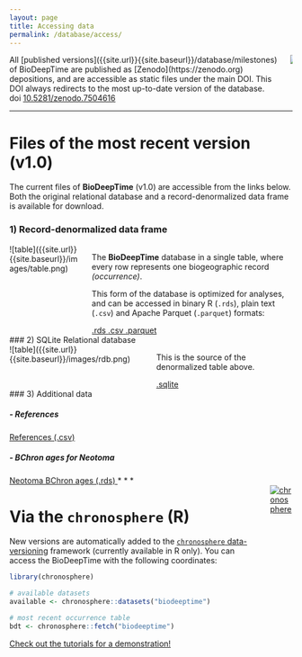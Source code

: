 ```yaml
---
layout: page
title: Accessing data
permalink: /database/access/
---
```



<div class="columns is-vcentered">
<div class="column is-9" markdown="1">
All [published versions]({{site.url}}{{site.baseurl}}/database/milestones) of BioDeepTime are published as [Zenodo](https://zenodo.org) depositions, and are accessible as static files under the main DOI. This DOI always redirects to the most up-to-date version of the database.

<div class="control">
<div class="tags has-addons">
	<span class="tag is-dark is-large">doi</span>
	<a href="https://doi.org/10.5281/zenodo.7504616" class="tag is-info is-large">10.5281/zenodo.7504616</a>
</div>
</div>

</div>
<div class="column is-3">
<a href="https://doi.org/10.5281/zenodo.7504616"  markdown="1">
<img src="{{site.url}}{{site.baseurl}}/images/logos/zenodo.png" style="border-radius:3%">
</a>
</div>

</div>

* * *

# Files of the most recent version (v1.0)

The current files of **BioDeepTime** (v1.0) are accessible from the links below.
Both the original relational database and a record-denormalized data frame is available for download.

### 1) Record-denormalized data frame
<div class="columns is-vcentered">
<div class="column is-2" markdown="1">
![table]({{site.url}}{{site.baseurl}}/images/table.png)

</div>
<div class="column is-9" markdown="1">

The **BioDeepTime** database in a single table, where every row represents one biogeographic record *(occurrence)*.

This form of the database is optimized for analyses, and can be accessed in binary R (`.rds`), plain text (`.csv`) and Apache Parquet (`.parquet`) formats:

 <a class="button is-link is-light" href="https://zenodo.org/record/7504617/files/biodeeptime.rds?download=1">
    <span class="icon">
	<i class="fas fa-download"></i>
	</span>
    <span>.rds</span>
  </a>
 <a class="button" href="https://zenodo.org/record/7504617/files/biodeeptime_csv.zip?download=1">
    <span class="icon">
	<i class="fas fa-download"></i>
	</span>
    <span>.csv</span>
  </a>
 <a class="button" href="https://zenodo.org/record/7504617/files/biodeeptime_parquet.zip?download=1">
    <span class="icon">
	<i class="fas fa-download"></i>
	</span>
    <span>.parquet</span>
  </a>

</div>
</div>
### 2) SQLite Relational database

<div class="columns is-vcentered">
<div class="column is-2" markdown="1">
![table]({{site.url}}{{site.baseurl}}/images/rdb.png)

</div>
<div class="column is-9" markdown="1">


This is the source of the denormalized table above.  

 <a class="button is-primary is-light" href="https://zenodo.org/record/7504617/files/biodeeptime_sqlite.zip?download=1">
    <span class="icon">
	<i class="fas fa-download"></i>
	</span>
    <span>.sqlite</span>
  </a>

</div>
</div>
### 3) Additional data 

##### - References 

 <a class="button" href="https://zenodo.org/record/7504617/files/references.csv?download=1">
    <span class="icon">
	<i class="fas fa-download"></i>
	</span>
    <span>References (.csv)</span>
  </a>

##### - BChron ages for Neotoma

 <a class="button" href="https://zenodo.org/record/7504617/files/neotoma_bchron.rds?download=1">
    <span class="icon">
	<i class="fas fa-download"></i>
	</span>
    <span>Neotoma BChron ages (.rds)</span>
  </a>
* * *

<div class="columns is-vcentered">
<div class="column is-8" markdown="1">

# Via the `chronosphere` (R)

New versions are automatically added to the [`chronosphere` data-versioning](https://chronosphere.info) framework (currently available in R only). You can access the BioDeepTime with the following coordinates:

```R
library(chronosphere)

# available datasets
available <- chronosphere::datasets("biodeeptime")

# most recent occurrence table
bdt <- chronosphere::fetch("biodeeptime")
```


<a class="button is-link is-light" href="{{site.url}}{{site.baseurl}}/tutorials">Check out the tutorials for a demonstration!</a> 

</div>

<div class="column is-2">
<a href="https://chronosphere.info"><img alt="chronosphere" src="{{site.url}}{{site.baseurl}}/images/logos/chronosphere.png"></a> 
</div>
</div>
